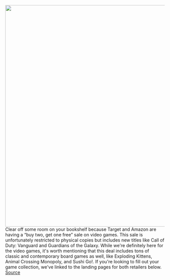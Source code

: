 <img src='https://cdn.vox-cdn.com/thumbor/o3B_My0kw-KYUBzwzk3L9497Tgo=/0x0:765x510/1200x800/filters:focal(322x194:444x316)/cdn.vox-cdn.com/uploads/chorus_image/image/70112587/games-install.0.0.jpg' width='700px' /><br/>
Clear off some room on your bookshelf because Target and Amazon are having a “buy two, get one free” sale on video games. This sale is unfortunately restricted to physical copies but includes new titles like Call of Duty: Vanguard and Guardians of the Galaxy. While we're definitely here for the video games, it's worth mentioning that this deal includes tons of classic and contemporary board games as well, like Exploding Kittens, Animal Crossing Monopoly, and Sushi Go!. If you're looking to fill out your game collection, we've linked to the landing pages for both retailers below.
<a href='https://www.theverge.com/good-deals/2021/11/8/22770010/xbox-elite-controller-hyperx-headset-beats-solo-bose-headphones-deal-sale'> Source <a/>